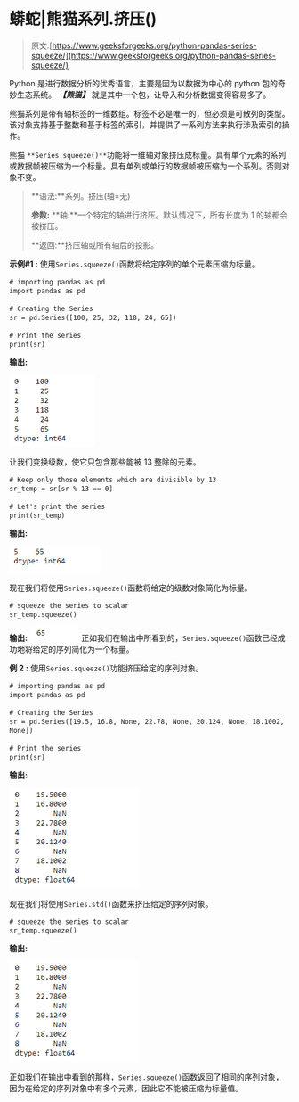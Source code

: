 # 蟒蛇|熊猫系列.挤压()

> 原文:[https://www.geeksforgeeks.org/python-pandas-series-squeeze/](https://www.geeksforgeeks.org/python-pandas-series-squeeze/)

Python 是进行数据分析的优秀语言，主要是因为以数据为中心的 python 包的奇妙生态系统。 ***【熊猫】*** 就是其中一个包，让导入和分析数据变得容易多了。

熊猫系列是带有轴标签的一维数组。标签不必是唯一的，但必须是可散列的类型。该对象支持基于整数和基于标签的索引，并提供了一系列方法来执行涉及索引的操作。

熊猫 `**Series.squeeze()**`功能将一维轴对象挤压成标量。具有单个元素的系列或数据帧被压缩为一个标量。具有单列或单行的数据帧被压缩为一个系列。否则对象不变。

> **语法:**系列。挤压(轴=无)
> 
> **参数:**
> **轴:**一个特定的轴进行挤压。默认情况下，所有长度为 1 的轴都会被挤压。
> 
> **返回:**挤压轴或所有轴后的投影。

**示例#1 :** 使用`Series.squeeze()`函数将给定序列的单个元素压缩为标量。

```
# importing pandas as pd
import pandas as pd

# Creating the Series
sr = pd.Series([100, 25, 32, 118, 24, 65])

# Print the series
print(sr)
```

**输出:**

![](img/11df98397282751ef689b5e186ada3dd.png)

让我们变换级数，使它只包含那些能被 13 整除的元素。

```
# Keep only those elements which are divisible by 13
sr_temp = sr[sr % 13 == 0]

# Let's print the series
print(sr_temp)
```

**输出:**

![](img/d9adadf6afc537fc06eac94d4dac09a3.png)

现在我们将使用`Series.squeeze()`函数将给定的级数对象简化为标量。

```
# squeeze the series to scalar
sr_temp.squeeze()
```

**输出:**
![](img/7aae44ee233ff4bef093af4eb1a21843.png)
正如我们在输出中所看到的，`Series.squeeze()`函数已经成功地将给定的序列简化为一个标量。

**例 2 :** 使用`Series.squeeze()`功能挤压给定的序列对象。

```
# importing pandas as pd
import pandas as pd

# Creating the Series
sr = pd.Series([19.5, 16.8, None, 22.78, None, 20.124, None, 18.1002, None])

# Print the series
print(sr)
```

**输出:**

![](img/73b9e509d25fea63c7654debcf4e5a3b.png)

现在我们将使用`Series.std()`函数来挤压给定的序列对象。

```
# squeeze the series to scalar
sr_temp.squeeze()
```

**输出:**

![](img/73b9e509d25fea63c7654debcf4e5a3b.png)

正如我们在输出中看到的那样，`Series.squeeze()`函数返回了相同的序列对象，因为在给定的序列对象中有多个元素，因此它不能被压缩为标量值。